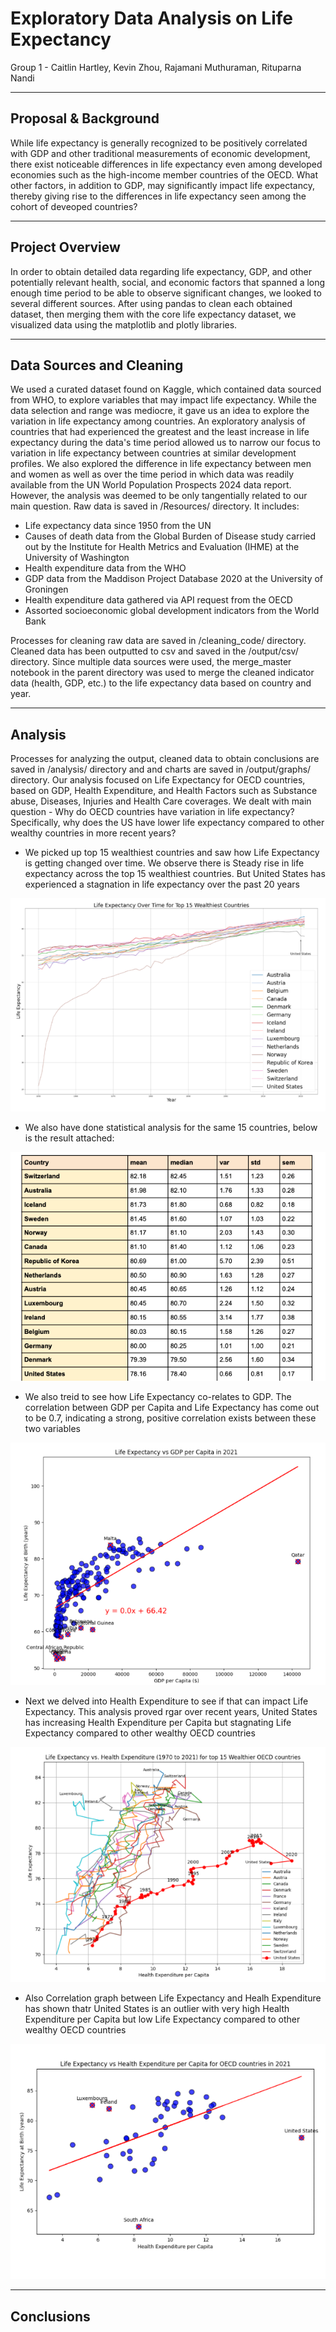 # Exploratory Data Analysis on Life Expectancy

Group 1 - Caitlin Hartley, Kevin Zhou, Rajamani Muthuraman, Rituparna Nandi
***

## Proposal & Background
While life expectancy is generally recognized to be positively correlated with GDP and other traditional measurements of economic development, there exist noticeable differences in life expectancy even among developed economies such as the high-income member countries of the OECD. What other factors, in addition to GDP, may significantly impact life expectancy, thereby giving rise to the differences in life expectancy seen among the cohort of deveoped countries?

***

## Project Overview
In order to obtain detailed data regarding life expectancy, GDP, and other potentially relevant health, social, and economic factors that spanned a long enough time period to be able to observe significant changes, we looked to several different sources. After using pandas to clean each obtained dataset, then merging them with the core life expectancy dataset, we visualized data using the matplotlib and plotly libraries.

***

## Data Sources and Cleaning

We used a curated dataset found on Kaggle, which contained data sourced from WHO, to explore variables that may impact life expectancy. While the data selection and range was mediocre, it gave us an idea to explore the variation in life expectancy among countries. An exploratory analysis of countries that had experienced the greatest and the least increase in life expectancy during the data's time period allowed us to narrow our focus to variation in life expectancy between countries at similar development profiles.
We also explored the difference in life expectancy between men and women as well as over the time period in which data was readily available from the UN World Population Prospects 2024 data report. However, the analysis was deemed to be only tangentially related to our main question.
Raw data is saved in /Resources/ directory. It includes:
- Life expectancy data since 1950 from the UN
- Causes of death data from the Global Burden of Disease study carried out by the Institute for Health Metrics and Evaluation (IHME) at the University of Washington
- Health expenditure data from the WHO
- GDP data from the Maddison Project Database 2020 at the University of Groningen
- Health expenditure data gathered via API request from the OECD
- Assorted socioeconomic global development indicators from the World Bank

Processes for cleaning raw data are saved in /cleaning_code/ directory. Cleaned data has been outputted to csv and saved in the /output/csv/ directory.
Since multiple data sources were used, the merge_master notebook in the parent directory was used to merge the cleaned indicator data (health, GDP, etc.) to the life expectancy data based on country and year.
***
## Analysis
Processes for analyzing the output, cleaned data to obtain conclusions are saved in /analysis/ directory and and charts are saved in /output/graphs/ directory.
Our analysis focused on Life Expectancy for OECD countries, based on GDP, Health Expenditure, and Health Factors such as Substance abuse, Diseases, Injuries and Health Care coverages. We dealt with main 
question - Why do OECD countries have variation in life expectancy? Specifically, why does the US have lower life expectancy compared to other wealthy countries in more recent years?

- We picked up top 15 wealthiest countries and saw how Life Expectancy is getting changed over time. We 
observe there is Steady rise in life expectancy across the top 15 wealthiest countries. But United States has experienced a stagnation in life expectancy over the past 20 years

![Life Expectancy Over Time for Top 15 Wealthiest Countries](output/graphs/image.png)

- We also have done statistical analysis for the same 15 countries, below is the result attached:
  
![Statistical Analysis of Life Expectancy for the 15 wealthiest countries](output/graphs/image-1.png)

- We also treid to see how Life Expectancy co-relates to GDP. The correlation between GDP per Capita and Life Expectancy has come out to be 0.7, indicating a strong, positive correlation exists between these two variables
  
![Life Expectancy vs. GDP per Capita in 2021](output/graphs/image-2.png)

- Next we delved into Health Expenditure to see if that can impact Life Expectancy. This analysis proved rgar over recent years, United States has increasing Health Expenditure per Capita but stagnating Life Expectancy compared to other wealthy OECD countries
  
![Life Expenctancy vs. Health Expenditure for the 15 Wealthiest countries](output/graphs/image-3.png)

- Also Correlation graph between Life Expectancy and Healh Expenditure has shown thatr United States is an outlier with very high Health Expenditure per Capita but low Life Expectancy compared to other wealthy OECD countries
  
![Correlation between Life Expenctancy vs. Health Expenditure](output/graphs/image-4.png)

***
## Conclusions

